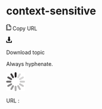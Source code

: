 # context-sensitive

![Copy URL](media/contiguous-selection/Copy.png)
Copy URL

![Download](media/contiguous-selection/Download.png)

Download topic

Always hyphenate.

![In progress](media/contiguous-selection/activity-large.gif)

URL :

